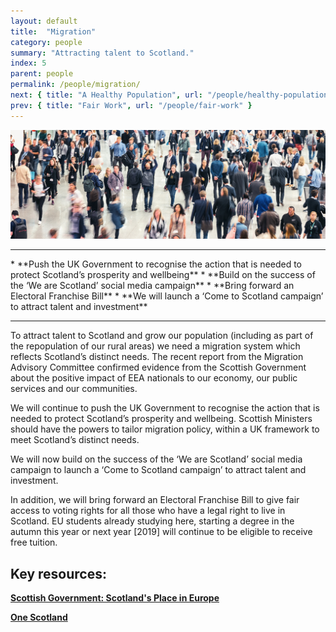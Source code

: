 ```yaml
---
layout: default
title:  "Migration"
category: people
summary: "Attracting talent to Scotland."
index: 5
parent: people
permalink: /people/migration/
next: { title: "A Healthy Population", url: "/people/healthy-population/" }
prev: { title: "Fair Work", url: "/people/fair-work" }
---
```

![Migration Photo](/assets/images/pageimages/people4.jpg)
<br>
<hr>
* **Push the UK Government to recognise the action that is needed to protect Scotland’s prosperity and wellbeing**
* **Build on the success of the ‘We are Scotland’ social media campaign**
* **Bring forward an Electoral Franchise Bill**
* **We will launch a ‘Come to Scotland campaign’ to attract talent and investment**
<hr>

To attract talent to Scotland and grow our population (including as part of the repopulation of our rural areas) we need a migration system which reflects Scotland’s distinct needs. The recent report from the Migration Advisory Committee confirmed evidence from the Scottish Government about the positive impact of EEA nationals to our economy, our public services and our communities.

We will continue to push the UK Government to recognise the action that is needed to protect Scotland’s prosperity and wellbeing. Scottish Ministers should have the powers to tailor migration policy, within a UK framework to meet Scotland’s distinct needs.

We will now build on the success of the ‘We are Scotland’ social media campaign to launch a ‘Come to Scotland campaign’ to attract talent and investment.  

In addition, we will bring forward an Electoral Franchise Bill to give fair access to voting rights for all those who have a legal right to live in Scotland. EU students already studying here, starting a degree in the autumn this year or next year [2019] will continue to be eligible to receive free tuition.


## Key resources:
**[Scottish Government: Scotland's Place in Europe](https://beta.gov.scot/publications/scotlands-place-europe-people-jobs-investment/)**  

**[One Scotland](https://onescotland.org/campaigns/we-are-scotland/)**  
